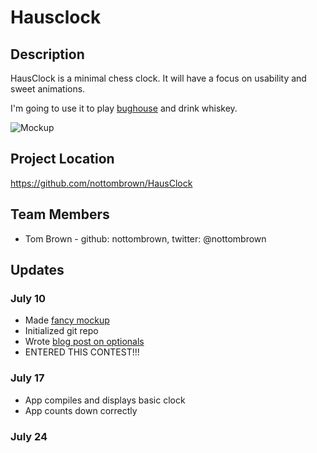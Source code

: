# Hausclock

## Description

HausClock is a minimal chess clock. It will have a focus on usability and sweet animations.

I'm going to use it to play [bughouse](http://en.wikipedia.org/wiki/Bughouse_chess) and drink whiskey.

![Mockup](https://d13yacurqjgara.cloudfront.net/users/26051/screenshots/1633998/mockup.png)

## Project Location

https://github.com/nottombrown/HausClock

## Team Members

- Tom Brown - github: nottombrown, twitter: @nottombrown

## Updates

### July 10

- Made [fancy mockup](https://dribbble.com/shots/1633998-Chess-Clock?list=users&offset=0)
- Initialized git repo
- Wrote [blog post on optionals](http://www.nottombrown.com/blog/2014/07/12/swift-for-rubyists-optionals/)
- ENTERED THIS CONTEST!!!

### July 17

- App compiles and displays basic clock
- App counts down correctly

### July 24
